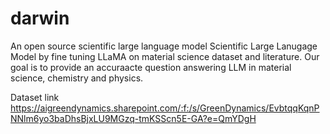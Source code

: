 # darwin
An open source scientific large language model 
Scientific Large Lanugage Model by fine tuning LLaMA on material science dataset and literature. Our goal is to provide an accuraacte question answering LLM in material science, chemistry and physics.

Dataset link
https://aigreendynamics.sharepoint.com/:f:/s/GreenDynamics/EvbtqqKqnPNNlm6yo3baDhsBjxLU9MGzq-tmKSScn5E-GA?e=QmYDgH
